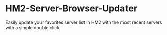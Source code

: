 # HM2-Server-Browser-Updater
Easily update your favorites server list in HM2 with the most recent servers with a simple double click.
